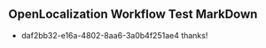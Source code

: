 ## OpenLocalization Workflow Test MarkDown
* daf2bb32-e16a-4802-8aa6-3a0b4f251ae4 thanks!

<!--HONumber=Jul16_HO2-->



